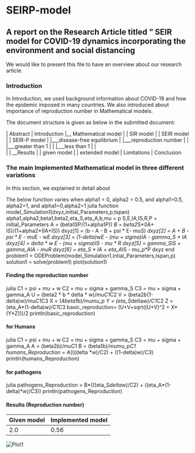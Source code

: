 # SEIRP-model
## A report on the Research Article titled ” SEIR model for COVID-19 dynamics incorporating the environment and social distancing

We would like to present this file to have an overview about our research article.

### Introduction
In Introduction, we used background information about COVID-19 and how the epidemic imposed in many countries. We also introduced about importance of reproduction number in Mathematical models.

The document structure is given as below in the submitted document:

| Abstract
| Introduction
|__ Mathematical model
|  | SIR model
|  | SEIR model
|  | SEIR-P model
|  |___disease-free equilibrium
|  |___reproduction number
|  |  |___greater than 1
|  |     |___less than 1
|  |  
|  | __Results
|       | given model
|       | extended model
| Limitations
| Conclusion



### The main Implemented Mathematical model in three different variations
In this section, we explained in detail about

The below function varies when alpha1 = 0, alpha2 = 0.5, and alpha1=0.5, alpha2=1, and alpha1=0,alpha2=1
julia
function model_Simulation1(dxyz,initial_Parameters,p,tspan)
    alpha1,alpha2,beta1,beta2,eta_S,eta_A,b,mu = p
    S,E,IA,IS,R,P = initial_Parameters
    A = (beta1*S*P/(1+alpha1*P))
    B = beta2*S*(IA+ IS)/(1+alpha2*(IA+IS))
     dxyz[1] = (b - A - B + psi * E- mu*S)
     dxyz[2] = A + B - psi * E - mu*E - w*E
     dxyz[3] = (1-delta)*w*E - (mu + sigma)*IA - gamma_S * IA
     dxyz[4] = delta * w *E - (mu + sigma)*IS - mu * R
     dxyz[5] = gamma_S*IS + gamma_A*IA - mu*R
     dxyz[6] = eta_S * IA + eta_A*IS - mu_p*P
    dxyz
end
problem1 = ODEProblem(model_Simulation1,intial_Parameters,tspan,p)
solution1 = solve(problem1)
plot(solution1)



#### Finding the reproduction number

julia
C1 = psi + mu + w
C2 = mu + sigma + gamma_S
C3 = mu + sigma + gamma_A
U = (beta2 * b * delta * w)/mu*C1*C2
V = (beta2*b*(1-delta)w)/mu*C1*C3
X = (4*beta1*b)/mu*mu_p
Y = (eta_S*delta*w)/C1*C2
Z = (eta_A*(1-delta)*w)/C1*C3
basic_reproduction= (U+V+sqrt((U+V)^2 + X*(Y*Z)))/2
println(basic_reproduction)

#### for Humans
julia
C1 = psi + mu + w
C2 = mu + sigma + gamma_S
C3 = mu + sigma + gamma_A
A = (beta2*b)/mu*C1
B = (beta1*b)/mu*mu_p*C1
humans_Reproduction = A*(((delta *w)/C2) + ((1-delta)w)/C3)
println(humans_Reproduction)  
#### for pathogens
julia
pathogens_Reproduction = B*(((eta_S*delta*w)/C2) + ((eta_A*(1-delta)*w)/C3))
println(pathogens_Reproduction)

#### Results (Reproduction number)

| Given model  | Implemented model |
| ------------- | ------------- |
|   2.0  | 0.56  |

![Plot1]()
